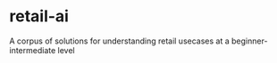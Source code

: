 # retail-ai
A corpus of solutions for understanding retail usecases at a beginner-intermediate level
